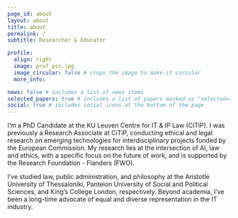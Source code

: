 ```yaml
---
page_id: about
layout: about
title: about
permalink: /
subtitle: Researcher & Educator

profile:
  align: right
  image: prof_pic.jpg
  image_circular: false # crops the image to make it circular
  more_info: 

news: false # includes a list of news items
selected_papers: true # includes a list of papers marked as "selected={true}"
social: true # includes social icons at the bottom of the page
---
```

 

I’m a PhD Candidate at the KU Leuven Centre for IT &amp; IP Law (CiTiP). I was previously a Research Associate at CiTiP, conducting ethical and legal research on emerging technologies for interdisciplinary projects funded by the European Commission. My research lies at the intersection of AI, law and ethics, with a specific focus on the future of work, and is supported by the Research Foundation - Flanders (FWO).  

I’ve studied law, public administration, and philosophy at the Aristotle University of Thessaloniki, Panteion University of Social and Political Sciences, and King’s College London, respectively. Beyond academia, I’ve been a long-time advocate of equal and diverse representation in the IT industry.